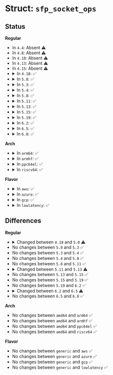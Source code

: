# Struct: <code>sfp_socket_ops</code>

## Status
<b>Regular</b>
<ul>
<li>
In <code>4.4</code>: Absent ⚠️
</li>
<li>
In <code>4.8</code>: Absent ⚠️
</li>
<li>
In <code>4.10</code>: Absent ⚠️
</li>
<li>
In <code>4.13</code>: Absent ⚠️
</li>
<li>
In <code>4.15</code>: Absent ⚠️
</li>
<li>
<details>
<summary>In <code>4.18</code>: ✅</summary>

```c
struct sfp_socket_ops {
    void (*start)(struct sfp *);
    void (*stop)(struct sfp *);
    int (*module_info)(struct sfp *, struct ethtool_modinfo *);
    int (*module_eeprom)(struct sfp *, struct ethtool_eeprom *, u8 *);
};
```
</details>
</li>
<li>
<details>
<summary>In <code>5.0</code>: ✅</summary>

```c
struct sfp_socket_ops {
    void (*attach)(struct sfp *);
    void (*detach)(struct sfp *);
    void (*start)(struct sfp *);
    void (*stop)(struct sfp *);
    int (*module_info)(struct sfp *, struct ethtool_modinfo *);
    int (*module_eeprom)(struct sfp *, struct ethtool_eeprom *, u8 *);
};
```
</details>
</li>
<li>
<details>
<summary>In <code>5.3</code>: ✅</summary>

```c
struct sfp_socket_ops {
    void (*attach)(struct sfp *);
    void (*detach)(struct sfp *);
    void (*start)(struct sfp *);
    void (*stop)(struct sfp *);
    int (*module_info)(struct sfp *, struct ethtool_modinfo *);
    int (*module_eeprom)(struct sfp *, struct ethtool_eeprom *, u8 *);
};
```
</details>
</li>
<li>
<details>
<summary>In <code>5.4</code>: ✅</summary>

```c
struct sfp_socket_ops {
    void (*attach)(struct sfp *);
    void (*detach)(struct sfp *);
    void (*start)(struct sfp *);
    void (*stop)(struct sfp *);
    int (*module_info)(struct sfp *, struct ethtool_modinfo *);
    int (*module_eeprom)(struct sfp *, struct ethtool_eeprom *, u8 *);
};
```
</details>
</li>
<li>
<details>
<summary>In <code>5.8</code>: ✅</summary>

```c
struct sfp_socket_ops {
    void (*attach)(struct sfp *);
    void (*detach)(struct sfp *);
    void (*start)(struct sfp *);
    void (*stop)(struct sfp *);
    int (*module_info)(struct sfp *, struct ethtool_modinfo *);
    int (*module_eeprom)(struct sfp *, struct ethtool_eeprom *, u8 *);
};
```
</details>
</li>
<li>
<details>
<summary>In <code>5.11</code>: ✅</summary>

```c
struct sfp_socket_ops {
    void (*attach)(struct sfp *);
    void (*detach)(struct sfp *);
    void (*start)(struct sfp *);
    void (*stop)(struct sfp *);
    int (*module_info)(struct sfp *, struct ethtool_modinfo *);
    int (*module_eeprom)(struct sfp *, struct ethtool_eeprom *, u8 *);
};
```
</details>
</li>
<li>
<details>
<summary>In <code>5.13</code>: ✅</summary>

```c
struct sfp_socket_ops {
    void (*attach)(struct sfp *);
    void (*detach)(struct sfp *);
    void (*start)(struct sfp *);
    void (*stop)(struct sfp *);
    int (*module_info)(struct sfp *, struct ethtool_modinfo *);
    int (*module_eeprom)(struct sfp *, struct ethtool_eeprom *, u8 *);
    int (*module_eeprom_by_page)(struct sfp *, const struct ethtool_module_eeprom *, struct netlink_ext_ack *);
};
```
</details>
</li>
<li>
<details>
<summary>In <code>5.15</code>: ✅</summary>

```c
struct sfp_socket_ops {
    void (*attach)(struct sfp *);
    void (*detach)(struct sfp *);
    void (*start)(struct sfp *);
    void (*stop)(struct sfp *);
    int (*module_info)(struct sfp *, struct ethtool_modinfo *);
    int (*module_eeprom)(struct sfp *, struct ethtool_eeprom *, u8 *);
    int (*module_eeprom_by_page)(struct sfp *, const struct ethtool_module_eeprom *, struct netlink_ext_ack *);
};
```
</details>
</li>
<li>
<details>
<summary>In <code>5.19</code>: ✅</summary>

```c
struct sfp_socket_ops {
    void (*attach)(struct sfp *);
    void (*detach)(struct sfp *);
    void (*start)(struct sfp *);
    void (*stop)(struct sfp *);
    int (*module_info)(struct sfp *, struct ethtool_modinfo *);
    int (*module_eeprom)(struct sfp *, struct ethtool_eeprom *, u8 *);
    int (*module_eeprom_by_page)(struct sfp *, const struct ethtool_module_eeprom *, struct netlink_ext_ack *);
};
```
</details>
</li>
<li>
<details>
<summary>In <code>6.2</code>: ✅</summary>

```c
struct sfp_socket_ops {
    void (*attach)(struct sfp *);
    void (*detach)(struct sfp *);
    void (*start)(struct sfp *);
    void (*stop)(struct sfp *);
    int (*module_info)(struct sfp *, struct ethtool_modinfo *);
    int (*module_eeprom)(struct sfp *, struct ethtool_eeprom *, u8 *);
    int (*module_eeprom_by_page)(struct sfp *, const struct ethtool_module_eeprom *, struct netlink_ext_ack *);
};
```
</details>
</li>
<li>
<details>
<summary>In <code>6.5</code>: ✅</summary>

```c
struct sfp_socket_ops {
    void (*attach)(struct sfp *);
    void (*detach)(struct sfp *);
    void (*start)(struct sfp *);
    void (*stop)(struct sfp *);
    void (*set_signal_rate)(struct sfp *, unsigned int);
    int (*module_info)(struct sfp *, struct ethtool_modinfo *);
    int (*module_eeprom)(struct sfp *, struct ethtool_eeprom *, u8 *);
    int (*module_eeprom_by_page)(struct sfp *, const struct ethtool_module_eeprom *, struct netlink_ext_ack *);
};
```
</details>
</li>
<li>
<details>
<summary>In <code>6.8</code>: ✅</summary>

```c
struct sfp_socket_ops {
    void (*attach)(struct sfp *);
    void (*detach)(struct sfp *);
    void (*start)(struct sfp *);
    void (*stop)(struct sfp *);
    void (*set_signal_rate)(struct sfp *, unsigned int);
    int (*module_info)(struct sfp *, struct ethtool_modinfo *);
    int (*module_eeprom)(struct sfp *, struct ethtool_eeprom *, u8 *);
    int (*module_eeprom_by_page)(struct sfp *, const struct ethtool_module_eeprom *, struct netlink_ext_ack *);
};
```
</details>
</li>
</ul>
<b>Arch</b>
<ul>
<li>
<details>
<summary>In <code>arm64</code>: ✅</summary>

```c
struct sfp_socket_ops {
    void (*attach)(struct sfp *);
    void (*detach)(struct sfp *);
    void (*start)(struct sfp *);
    void (*stop)(struct sfp *);
    int (*module_info)(struct sfp *, struct ethtool_modinfo *);
    int (*module_eeprom)(struct sfp *, struct ethtool_eeprom *, u8 *);
};
```
</details>
</li>
<li>
<details>
<summary>In <code>armhf</code>: ✅</summary>

```c
struct sfp_socket_ops {
    void (*attach)(struct sfp *);
    void (*detach)(struct sfp *);
    void (*start)(struct sfp *);
    void (*stop)(struct sfp *);
    int (*module_info)(struct sfp *, struct ethtool_modinfo *);
    int (*module_eeprom)(struct sfp *, struct ethtool_eeprom *, u8 *);
};
```
</details>
</li>
<li>
<details>
<summary>In <code>ppc64el</code>: ✅</summary>

```c
struct sfp_socket_ops {
    void (*attach)(struct sfp *);
    void (*detach)(struct sfp *);
    void (*start)(struct sfp *);
    void (*stop)(struct sfp *);
    int (*module_info)(struct sfp *, struct ethtool_modinfo *);
    int (*module_eeprom)(struct sfp *, struct ethtool_eeprom *, u8 *);
};
```
</details>
</li>
<li>
<details>
<summary>In <code>riscv64</code>: ✅</summary>

```c
struct sfp_socket_ops {
    void (*attach)(struct sfp *);
    void (*detach)(struct sfp *);
    void (*start)(struct sfp *);
    void (*stop)(struct sfp *);
    int (*module_info)(struct sfp *, struct ethtool_modinfo *);
    int (*module_eeprom)(struct sfp *, struct ethtool_eeprom *, u8 *);
};
```
</details>
</li>
</ul>
<b>Flavor</b>
<ul>
<li>
<details>
<summary>In <code>aws</code>: ✅</summary>

```c
struct sfp_socket_ops {
    void (*attach)(struct sfp *);
    void (*detach)(struct sfp *);
    void (*start)(struct sfp *);
    void (*stop)(struct sfp *);
    int (*module_info)(struct sfp *, struct ethtool_modinfo *);
    int (*module_eeprom)(struct sfp *, struct ethtool_eeprom *, u8 *);
};
```
</details>
</li>
<li>
<details>
<summary>In <code>azure</code>: ✅</summary>

```c
struct sfp_socket_ops {
    void (*attach)(struct sfp *);
    void (*detach)(struct sfp *);
    void (*start)(struct sfp *);
    void (*stop)(struct sfp *);
    int (*module_info)(struct sfp *, struct ethtool_modinfo *);
    int (*module_eeprom)(struct sfp *, struct ethtool_eeprom *, u8 *);
};
```
</details>
</li>
<li>
<details>
<summary>In <code>gcp</code>: ✅</summary>

```c
struct sfp_socket_ops {
    void (*attach)(struct sfp *);
    void (*detach)(struct sfp *);
    void (*start)(struct sfp *);
    void (*stop)(struct sfp *);
    int (*module_info)(struct sfp *, struct ethtool_modinfo *);
    int (*module_eeprom)(struct sfp *, struct ethtool_eeprom *, u8 *);
};
```
</details>
</li>
<li>
<details>
<summary>In <code>lowlatency</code>: ✅</summary>

```c
struct sfp_socket_ops {
    void (*attach)(struct sfp *);
    void (*detach)(struct sfp *);
    void (*start)(struct sfp *);
    void (*stop)(struct sfp *);
    int (*module_info)(struct sfp *, struct ethtool_modinfo *);
    int (*module_eeprom)(struct sfp *, struct ethtool_eeprom *, u8 *);
};
```
</details>
</li>
</ul>

## Differences
<b>Regular</b>
<ul>
<li>
<details>
<summary>Changed between <code>4.18</code> and <code>5.0</code> ⚠️</summary>
<ul>
<li>
<b>Field added. </b>
<code>void (*attach)(struct sfp *)</code>
</li>
<li>
<b>Field added. </b>
<code>void (*detach)(struct sfp *)</code>
</li>
</ul>
</details>
</li>
<li>
No changes between <code>5.0</code> and <code>5.3</code> ✅
</li>
<li>
No changes between <code>5.3</code> and <code>5.4</code> ✅
</li>
<li>
No changes between <code>5.4</code> and <code>5.8</code> ✅
</li>
<li>
No changes between <code>5.8</code> and <code>5.11</code> ✅
</li>
<li>
<details>
<summary>Changed between <code>5.11</code> and <code>5.13</code> ⚠️</summary>
<ul>
<li>
<b>Field added. </b>
<code>int (*module_eeprom_by_page)(struct sfp *, const struct ethtool_module_eeprom *, struct netlink_ext_ack *)</code>
</li>
</ul>
</details>
</li>
<li>
No changes between <code>5.13</code> and <code>5.15</code> ✅
</li>
<li>
No changes between <code>5.15</code> and <code>5.19</code> ✅
</li>
<li>
No changes between <code>5.19</code> and <code>6.2</code> ✅
</li>
<li>
<details>
<summary>Changed between <code>6.2</code> and <code>6.5</code> ⚠️</summary>
<ul>
<li>
<b>Field added. </b>
<code>void (*set_signal_rate)(struct sfp *, unsigned int)</code>
</li>
</ul>
</details>
</li>
<li>
No changes between <code>6.5</code> and <code>6.8</code> ✅
</li>
</ul>
<b>Arch</b>
<ul>
<li>
No changes between <code>amd64</code> and <code>arm64</code> ✅
</li>
<li>
No changes between <code>amd64</code> and <code>armhf</code> ✅
</li>
<li>
No changes between <code>amd64</code> and <code>ppc64el</code> ✅
</li>
<li>
No changes between <code>amd64</code> and <code>riscv64</code> ✅
</li>
</ul>
<b>Flavor</b>
<ul>
<li>
No changes between <code>generic</code> and <code>aws</code> ✅
</li>
<li>
No changes between <code>generic</code> and <code>azure</code> ✅
</li>
<li>
No changes between <code>generic</code> and <code>gcp</code> ✅
</li>
<li>
No changes between <code>generic</code> and <code>lowlatency</code> ✅
</li>
</ul>
